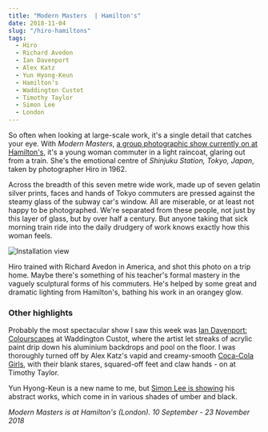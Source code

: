 ```yaml
---
title: "Modern Masters  | Hamilton's"
date: 2018-11-04
slug: "/hiro-hamiltons"
tags:
  - Hiro
  - Richard Avedon
  - Ian Davenport
  - Alex Katz
  - Yun Hyong-Keun
  - Hamilton's
  - Waddington Custot
  - Timothy Taylor
  - Simon Lee
  - London
---
```


So often when looking at large-scale work, it's a single detail that catches your eye. With *Modern Masters*, [a group photographic show currently on at Hamilton's](https://www.hamiltonsgallery.com/exhibitions/122/overview/), it's a young woman commuter in a light raincoat, glaring out from a train. She's the emotional centre of *Shinjuku Station, Tokyo, Japan*, taken by photographer Hiro in 1962.

Across the breadth of this seven metre wide work, made up of seven gelatin silver prints, faces and hands of Tokyo commuters are pressed against the steamy glass of the subway car's window. All are miserable, or at least not happy to be photographed. We're separated from these people, not just by this layer of glass, but by over half a century. But anyone taking that sick morning train ride into the daily drudgery of work knows exactly how this woman feels.

![Installation view](/hiro-hamiltons.jpg)

Hiro trained with Richard Avedon in America, and shot this photo on a trip home. Maybe there's something of his teacher's formal mastery in the vaguely sculptural forms of his commuters. He's helped by some great and dramatic lighting from Hamilton's, bathing his work in an orangey glow.

### Other highlights

Probably the most spectacular show I saw this week was [Ian Davenport: Colourscapes](https://www.waddingtoncustot.com/exhibitions/120/) at Waddington Custot, where the artist let streaks of acrylic paint drip down his aluminium backdrops and pool on the floor. I was thoroughly turned off by Alex Katz's vapid and creamy-smooth [Coca-Cola Girls](https://www.timothytaylor.com/exhibitions/alex-katz-coca-cola-girls/), with their blank stares, squared-off feet and claw hands - on at Timothy Taylor.

Yun Hyong-Keun is a new name to me, but [Simon Lee is showing](https://www.simonleegallery.com/exhibitions/146/
) his abstract works, which come in in various shades of umber and black.

*Modern Masters is at Hamilton's (London). 10 September - 23 November 2018*
